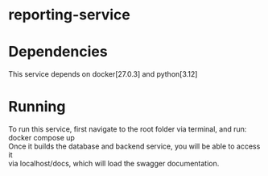 # reporting-service

# Dependencies
This service depends on docker[27.0.3] and python[3.12]

# Running
To run this service, first navigate to the root folder via terminal, and run:\
docker compose up\
Once it builds the database and backend service, you will be able to access it\
via localhost/docs, which will load the swagger documentation.
